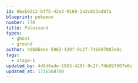 ```yaml
---
id: 66ab9212-bff5-42e3-9169-2a2c823adb7a
blueprint: pokemon
number: 770
title: Palossand
types:
  - ghost
  - ground
author: 4d8d6ede-5963-429f-9c2f-74b897007e0c
tags:
  - stage-1
updated_by: 4d8d6ede-5963-429f-9c2f-74b897007e0c
updated_at: 1716568700
---
```

